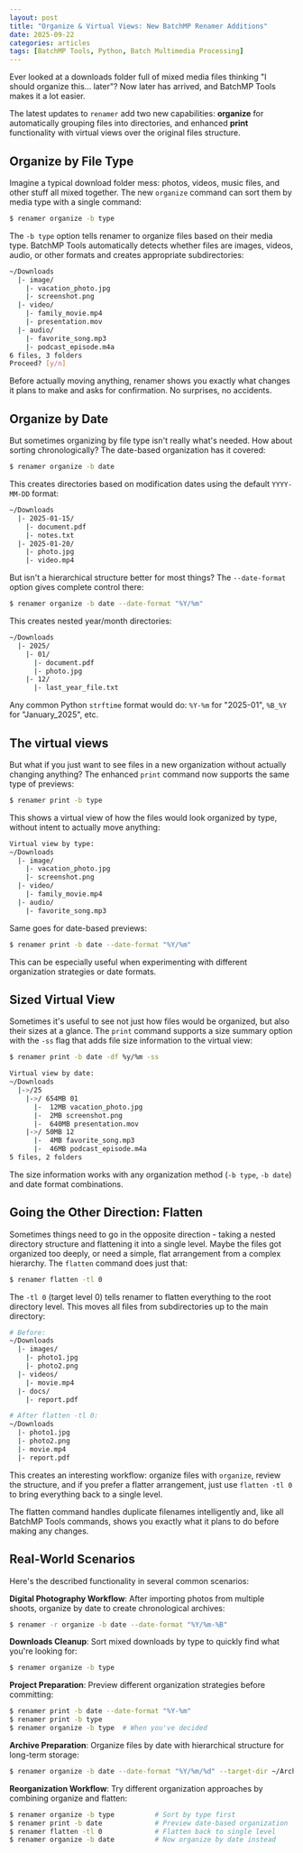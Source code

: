 ```yaml
---
layout: post
title: "Organize & Virtual Views: New BatchMP Renamer Additions"
date: 2025-09-22
categories: articles
tags: [BatchMP Tools, Python, Batch Multimedia Processing]
---
```


Ever looked at a downloads folder full of mixed media files thinking "I should organize this... later"? Now later has arrived, and BatchMP Tools makes it a lot easier.

The latest updates to `renamer` add two new capabilities: **organize** for automatically grouping files into directories, and enhanced **print** functionality with virtual views over the original files structure.

## Organize by File Type

Imagine a typical download folder mess: photos, videos, music files, and other stuff all mixed together. The new `organize` command can sort them by media type with a single command:

```bash
$ renamer organize -b type
```

The `-b type` option tells renamer to organize files based on their media type. BatchMP Tools automatically detects whether files are images, videos, audio, or other formats and creates appropriate subdirectories:

```bash
~/Downloads
  |- image/
    |- vacation_photo.jpg
    |- screenshot.png
  |- video/
    |- family_movie.mp4
    |- presentation.mov
  |- audio/
    |- favorite_song.mp3
    |- podcast_episode.m4a
6 files, 3 folders
Proceed? [y/n]
```

Before actually moving anything, renamer shows you exactly what changes it plans to make and asks for confirmation. No surprises, no accidents.

## Organize by Date

But sometimes organizing by file type isn't really what's needed. How about sorting chronologically? The date-based organization has it covered:

```bash
$ renamer organize -b date
```

This creates directories based on modification dates using the default `YYYY-MM-DD` format:

```bash
~/Downloads
  |- 2025-01-15/
    |- document.pdf
    |- notes.txt
  |- 2025-01-20/
    |- photo.jpg
    |- video.mp4
```

But isn't a hierarchical structure better for most things? The `--date-format` option gives complete control there:

```bash
$ renamer organize -b date --date-format "%Y/%m"
```

This creates nested year/month directories:

```bash
~/Downloads
  |- 2025/
    |- 01/
      |- document.pdf
      |- photo.jpg
    |- 12/
      |- last_year_file.txt
```

Any common Python `strftime` format would do: `%Y-%m` for "2025-01", `%B_%Y` for "January_2025", etc.


## The virtual views

But what if you just want to see files in a new organization without actually changing anything? The enhanced `print` command now supports the same type of previews:

```bash
$ renamer print -b type
```

This shows a virtual view of how the files would look organized by type, without intent to actually move anything:

```bash
Virtual view by type:
~/Downloads
  |- image/
    |- vacation_photo.jpg
    |- screenshot.png
  |- video/
    |- family_movie.mp4
  |- audio/
    |- favorite_song.mp3
```

Same goes for date-based previews:

```bash
$ renamer print -b date --date-format "%Y/%m"
```

This can be especially useful when experimenting with different organization strategies or date formats.


## Sized Virtual View

Sometimes it's useful to see not just how files would be organized, but also their sizes at a glance. The `print` command supports a size summary option with the `-ss` flag that adds file size information to the virtual view:

```bash
$ renamer print -b date -df %y/%m -ss
```
```bash
Virtual view by date:
~/Downloads
  |->/25
    |->/ 654MB 01
      |-  12MB vacation_photo.jpg
      |-  2MB screenshot.png
      |-  640MB presentation.mov
    |->/ 50MB 12
      |-  4MB favorite_song.mp3
      |-  46MB podcast_episode.m4a
5 files, 2 folders
```

The size information works with any organization method (`-b type`, `-b date`) and date format combinations.


## Going the Other Direction: Flatten

Sometimes things need to go in the opposite direction - taking a nested directory structure and flattening it into a single level. Maybe the files got organized too deeply, or need a simple, flat arrangement from a complex hierarchy. The `flatten` command does just that:

```bash
$ renamer flatten -tl 0
```

The `-tl 0` (target level 0) tells renamer to flatten everything to the root directory level. This moves all files from subdirectories up to the main directory:

```bash
# Before:
~/Downloads
  |- images/
    |- photo1.jpg
    |- photo2.png
  |- videos/
    |- movie.mp4
  |- docs/
    |- report.pdf

# After flatten -tl 0:
~/Downloads
  |- photo1.jpg
  |- photo2.png
  |- movie.mp4
  |- report.pdf
```

This creates an interesting workflow: organize files with `organize`, review the structure, and if you prefer a flatter arrangement, just use `flatten -tl 0` to bring everything back to a single level.

The flatten command handles duplicate filenames intelligently and, like all BatchMP Tools commands, shows you exactly what it plans to do before making any changes.

## Real-World Scenarios

Here's the described functionality in several common scenarios:

**Digital Photography Workflow**: After importing photos from multiple shoots, organize by date to create chronological archives:
```bash
$ renamer -r organize -b date --date-format "%Y/%m-%B"
```

**Downloads Cleanup**: Sort mixed downloads by type to quickly find what you're looking for:
```bash
$ renamer organize -b type
```

**Project Preparation**: Preview different organization strategies before committing:
```bash
$ renamer print -b date --date-format "%Y-%m"
$ renamer print -b type
$ renamer organize -b type  # When you've decided
```

**Archive Preparation**: Organize files by date with hierarchical structure for long-term storage:
```bash
$ renamer organize -b date --date-format "%Y/%m/%d" --target-dir ~/Archives
```

**Reorganization Workflow**: Try different organization approaches by combining organize and flatten:
```bash
$ renamer organize -b type          # Sort by type first
$ renamer print -b date             # Preview date-based organization
$ renamer flatten -tl 0             # Flatten back to single level
$ renamer organize -b date          # Now organize by date instead
```


